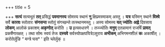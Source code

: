 +++
title = 5

+++
**सत्यं** सत्यभूतं **तत्** प्रसिद्धं **पवमानस्य** सोमस्य स्थानं **नु** क्षिप्रमस्माकम् अस्तु । **यत्र** यस्मिन् स्थाने **विश्वे** सर्वे **कारवः** स्तोतारः **संनसन्त** स्तोतुं संगच्छन्ते तत्स्थानमस्तु । अस्य सोमस्य **यत्** **ज्योतिः** **अह्ने** दिवसाय **लोकम्** आलोकं प्रकाशम् **अकृणोत्** करोति । **उ** इत्यवधारणे । तज्ज्योतिः **मनुम्** एतन्नामानं राजर्षिं **प्रावत्** प्रकर्षेणारक्षत् । तथा सोमः स्वयं तेजः **दस्यवे** सर्वस्योपक्षपयित्रेऽसुराय **अभीकम्** अभिगमनशीलं **कः** अकार्षीत् । करोतेर्लुङि “ मन्त्रे घस° ' इति च्लेर्लुक् ॥